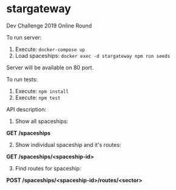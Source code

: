 # stargateway
Dev Challenge 2019 Online Round

To run server:
1) Execute: ```docker-compose up```
2) Load spaceships: ```docker exec -d stargateway npm run seeds```

Server will be available on 80 port.

To run tests:
1) Execute: ```npm install```
2) Execute: ```npm test```

API description:

1) Show all spaceships:

**GET /spaceships**

2) Show individual spaceship and it's routes:

**GET /spaceships/\<spaceship-id\>**

3) Find routes for spaceship:

**POST /spaceships/\<spaceship-id\>/routes/\<sector\>**
